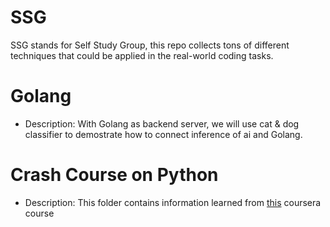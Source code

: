 # SSG
SSG stands for Self Study Group, this repo collects tons of different techniques that could be applied in the real-world coding tasks.

# Golang
* Description: With Golang as backend server, we will use cat & dog classifier to demostrate how to connect inference of ai and Golang.

# Crash Course on Python
* Description: This folder contains information learned from [this](https://www.coursera.org/learn/python-crash-course/home/welcome) coursera course